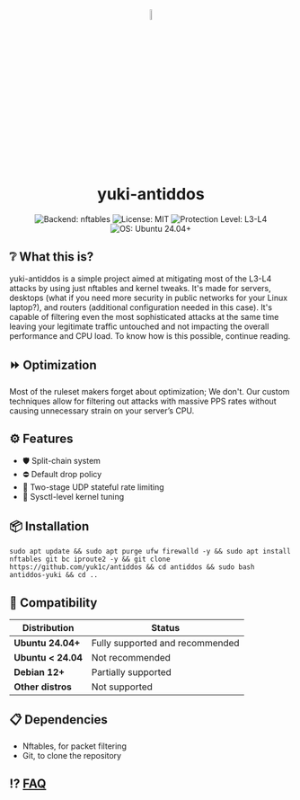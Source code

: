 <div align="center">
  <img src="https://github.com/user-attachments/assets/96b9d177-fe29-41f4-8a6e-7731d5696409"
       alt="banner"
       style="width: 7%; height: auto;" />
    <h1> yuki-antiddos</h1>
</div>

<p align="center">
  <img src="https://img.shields.io/badge/Backend-nftables-red?style=for-the-badge" alt="Backend: nftables"/>
  <img src="https://img.shields.io/badge/License-MIT-blueviolet?style=for-the-badge" alt="License: MIT"/>
  <img src="https://img.shields.io/badge/Protection-L3--L4-critical?style=for-the-badge&logo=linux" alt="Protection Level: L3-L4"/>
  <img src="https://img.shields.io/badge/Ubuntu-24.04%2B-orange?style=for-the-badge&logo=ubuntu" alt="OS: Ubuntu 24.04+"/>
</p>

## ❔ What this is?
yuki-antiddos is a simple project aimed at mitigating most of the L3-L4 attacks by using just nftables and kernel tweaks. It's made for servers, desktops (what if you need more security in public networks for your Linux laptop?), and routers (additional configuration needed in this case). It's capable of filtering even the most sophisticated attacks at the same time leaving your legitimate traffic untouched and not impacting the overall performance and CPU load. To know how is this possible, continue reading.

## ⏩ **Optimization**
Most of the ruleset makers forget about optimization; We don't.
Our custom techniques allow for filtering out attacks with massive PPS rates without causing unnecessary strain on your server’s CPU.

## ⚙️ **Features**
- 🛡️ Split-chain system
- ⛔ Default drop policy
- 📶 Two-stage UDP stateful rate limiting
- 🧩 Sysctl-level kernel tuning

## 📦 **Installation**
```
sudo apt update && sudo apt purge ufw firewalld -y && sudo apt install nftables git bc iproute2 -y && git clone https://github.com/yuk1c/antiddos && cd antiddos && sudo bash antiddos-yuki && cd ..
```

## 🧪 **Compatibility**

| Distribution       | Status                 |
|--------------------|------------------------|
| **Ubuntu 24.04+**   | Fully supported and recommended  |
| **Ubuntu < 24.04**  | Not recommended                  |
| **Debian 12+**      | Partially supported              |
| **Other distros**   | Not supported                    |

## 📋 **Dependencies**
- Nftables, for packet filtering
- Git, to clone the repository

## ⁉️ <a href="https://github.com/yuk1c/antiddos/wiki/FAQ">FAQ</a>
